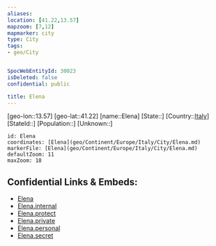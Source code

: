 ```yaml
---
aliases: 
location: [41.22,13.57]
mapzoom: [7,12] 
mapmarker: city 
type: City
tags:
- geo/City


SpocWebEntityId: 30023
isDeleted: false
confidential: public

title: Elena
---
```

[geo-lon::13.57]
[geo-lat::41.22]
[name::Elena]
[State::]
[Country::[Italy](geo/Continent/Europe/Italy.md)]
[StateId::]
[Population::]
[Unknown::]


```leaflet
id: Elena
coordinates: [Elena](geo/Continent/Europe/Italy/City/Elena.md)
markerFile: [Elena](geo/Continent/Europe/Italy/City/Elena.md)
defaultZoom: 11 
maxZoom: 18
```


## Confidential Links & Embeds: 
- [Elena](../../../../../../_public/geo/Continent/Europe/Italy/City/Elena.md) 
- [Elena.internal](../../../../../../_internal/geo/Continent/Europe/Italy/City/Elena.internal.md) 
- [Elena.protect](../../../../../../_protect/geo/Continent/Europe/Italy/City/Elena.protect.md) 
- [Elena.private](../../../../../../_private/geo/Continent/Europe/Italy/City/Elena.private.md) 
- [Elena.personal](../../../../../../_personal/geo/Continent/Europe/Italy/City/Elena.personal.md) 
- [Elena.secret](../../../../../../_secret/geo/Continent/Europe/Italy/City/Elena.secret.md) 

